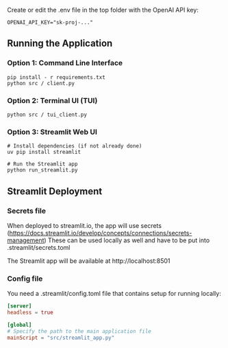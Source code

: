 Create or edit the .env file in the top folder with the OpenAI API key:

```
OPENAI_API_KEY="sk-proj-..."
```

## Running the Application

### Option 1: Command Line Interface

```shell
pip install - r requirements.txt
python src / client.py
```

### Option 2: Terminal UI (TUI)

```shell
python src / tui_client.py
```

### Option 3: Streamlit Web UI

```shell
# Install dependencies (if not already done)
uv pip install streamlit

# Run the Streamlit app
python run_streamlit.py
```

## Streamlit Deployment

### Secrets file
When deployed to streamlit.io, the app will use
secrets (https://docs.streamlit.io/develop/concepts/connections/secrets-management)
These can be used locally as well and have to be put into .streamlit/secrets.toml

The Streamlit app will be available at http://localhost:8501

### Config file

You need a .streamlit/config.toml file that contains setup for running locally:

```toml
[server]
headless = true

[global]
# Specify the path to the main application file
mainScript = "src/streamlit_app.py"
```


